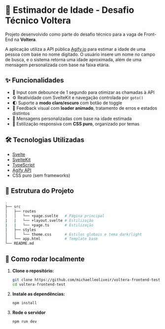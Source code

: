 # 🔮 Estimador de Idade - Desafio Técnico Voltera

Projeto desenvolvido como parte do desafio técnico para a vaga de Front-End na **Voltera**.

A aplicação utiliza a API pública [Agify.io](https://agify.io) para estimar a idade de uma pessoa com base no nome digitado. O usuário insere um nome no campo de busca, e o sistema retorna uma idade aproximada, além de uma mensagem personalizada com base na faixa etária.

## ✨ Funcionalidades

- 🔎 Input com debounce de 1 segundo para otimizar as chamadas à API
- ⚙️ Reatividade com SvelteKit e navegação controlada por `goto()`
- 🌓 Suporte a **modo claro/escuro** com botão de toggle
- 🎯 Feedback visual com **loader animado**, tratamento de erros e estados distintos
- 💬 Mensagens personalizadas com base na idade estimada
- 🎨 Estilização responsiva com **CSS puro**, organizado por temas

## 🛠️ Tecnologias Utilizadas

- [Svelte](https://svelte.dev)
- [SvelteKit](https://kit.svelte.dev/)
- [TypeScript](https://www.typescriptlang.org/)
- [Agify API](https://agify.io/)
- CSS puro (sem frameworks)

## 📂 Estrutura do Projeto

```bash
.
├── src
│   ├── routes
│   │   └── +page.svelte   # Página principal
|   |   └── +layout.svelte # Estilização 
|   |   └── +page.ts       # Estilização 
│   ├── styles
│   │   └── theme.css      # Estilos globais e tema dark/light
│   └── app.html           # Template base
└── README.md

````

## 🚀 Como rodar localmente

1. **Clone o repositório:**

   ```bash
   git clone https://github.com/michaelleoliveir/voltera-frontend-test
   cd voltera-frontend-test

2. **Instale as dependências:**

    ```bash
    npm install

3. **Rode o servidor**

    ```bash
    npm run dev